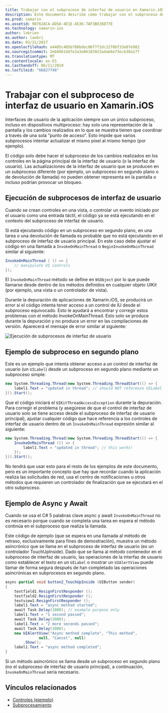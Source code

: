 ```yaml
---
title: Trabajar con el subproceso de interfaz de usuario en Xamarin.iOS
description: Este documento describe cómo trabajar con el subproceso de IU en Xamarin.iOS. Describe la ejecución del subproceso de interfaz de usuario, proporciona un ejemplo de subproceso en segundo plano y examina async y await.
ms.prod: xamarin
ms.assetid: 98762ACA-AD5A-4E1E-A536-7AF3BE36D77E
ms.technology: xamarin-ios
author: lobrien
ms.author: laobri
ms.date: 03/21/2017
ms.openlocfilehash: e4485c485b708bdec06f7f1dc22f0bf33e07e982
ms.sourcegitcommit: 2eb8961dd7e2a3e06183923adab6e73ecb38a17f
ms.translationtype: MT
ms.contentlocale: es-ES
ms.lasthandoff: 06/11/2019
ms.locfileid: "66827748"
---
```

# <a name="working-with-the-ui-thread-in-xamarinios"></a>Trabajar con el subproceso de interfaz de usuario en Xamarin.iOS

Interfaces de usuario de la aplicación siempre son un único subproceso, incluso en dispositivos multiproceso: hay solo una representación de la pantalla y los cambios realizados en lo que se muestra tienen que coordinar a través de una sola "punto de acceso". Esto impide que varios subprocesos intentar actualizar el mismo píxel al mismo tiempo (por ejemplo).

El código solo debe hacer el subproceso de los cambios realizados en los controles en la página principal de la interfaz de usuario (o la interfaz de usuario). Las actualizaciones de la interfaz de usuario que se producen en un subproceso diferente (por ejemplo, un subproceso en segundo plano o de devolución de llamada) no pueden obtener representa en la pantalla o incluso podrían provocar un bloqueo.

## <a name="ui-thread-execution"></a>Ejecución de subprocesos de interfaz de usuario

Cuando se crean controles en una vista, o controlar un evento iniciado por el usuario como una entrada táctil, el código ya se está ejecutando en el contexto del subproceso de interfaz de usuario.

Si está ejecutando código en un subproceso en segundo plano, en una tarea o una devolución de llamada es probable que no está ejecutando en el subproceso de interfaz de usuario principal. En este caso debe ajustar el código en una llamada a `InvokeOnMainThread` o `BeginInvokeOnMainThread` similar al siguiente:

```csharp
InvokeOnMainThread ( () => {
    // manipulate UI controls
});
```

El `InvokeOnMainThread` método se define en `NSObject` por lo que puede llamarse desde dentro de los métodos definidos en cualquier objeto UIKit (por ejemplo, una vista o un controlador de vista).

Durante la depuración de aplicaciones de Xamarin.iOS, se producirá un error si el código intenta tener acceso a un control de IU desde el subproceso equivocado. Esto le ayudará a encontrar y corregir estos problemas con el método InvokeOnMainThread. Esto solo se produce durante la depuración y no produce un error en las compilaciones de versión. Aparecerá el mensaje de error similar al siguiente:

 ![](ui-thread-images/image10.png "Ejecución de subprocesos de interfaz de usuario")

 <a name="Background_Thread_Example" />


## <a name="background-thread-example"></a>Ejemplo de subproceso en segundo plano

Este es un ejemplo que intenta obtener acceso a un control de interfaz de usuario (un `UILabel`) desde un subproceso en segundo plano mediante un subproceso simple:

```csharp
new System.Threading.Thread(new System.Threading.ThreadStart(() => {
    label1.Text = "updated in thread"; // should NOT reference UILabel on background thread!
})).Start();
```

Que el código iniciará el `UIKitThreadAccessException` durante la depuración. Para corregir el problema (y asegúrese de que el control de interfaz de usuario solo se tiene acceso desde el subproceso de interfaz de usuario principal), ajustar cualquier código que hace referencia a los controles de interfaz de usuario dentro de un `InvokeOnMainThread` expresión similar al siguiente:

```csharp
new System.Threading.Thread(new System.Threading.ThreadStart(() => {
    InvokeOnMainThread (() => {
        label1.Text = "updated in thread"; // this works!
    });
})).Start();
```

No tendrá que usar esto para el resto de los ejemplos de este documento, pero es un importante concepto que hay que recordar cuando la aplicación realiza las solicitudes de red, usa el centro de notificaciones u otros métodos que requieren un controlador de finalización que se ejecutará en el otro subproceso.

 <a name="Async_Await_Example" />


## <a name="asyncawait-example"></a>Ejemplo de Async y Await

Cuando se usa el C# 5 palabras clave async y await `InvokeOnMainThread` no es necesario porque cuando se completa una tarea en espera el método continúa en el subproceso que realiza la llamada.

Este código de ejemplo (que se espera en una llamada al método de retraso, exclusivamente para fines de demostración), muestra un método asincrónico que se llama en el subproceso de interfaz de usuario (es un controlador TouchUpInside). Dado que se llama al método contenedor en el subproceso de interfaz de usuario, las operaciones de la interfaz de usuario como establecer el texto en un `UILabel` o mostrar un `UIAlertView` puede llamar de forma segura después de han completado las operaciones asincrónicas en subprocesos en segundo plano.

```csharp
async partial void button2_TouchUpInside (UIButton sender)
{
    textfield1.ResignFirstResponder ();
    textfield2.ResignFirstResponder ();
    textview1.ResignFirstResponder ();
    label1.Text = "async method started";
    await Task.Delay(1000); // example purpose only
    label1.Text = "1 second passed";
    await Task.Delay(2000);
    label1.Text = "2 more seconds passed";
    await Task.Delay(1000);
    new UIAlertView("Async method complete", "This method", 
               null, "Cancel", null)
        .Show();
    label1.Text = "async method completed";
}
```

Si un método asincrónico se llama desde un subproceso en segundo plano (no el subproceso de interfaz de usuario principal), a continuación, `InvokeOnMainThread` sería necesario.


## <a name="related-links"></a>Vínculos relacionados

- [Controles (ejemplo)](https://developer.xamarin.com/samples/monotouch/Controls/)
- [Subprocesamiento](~/ios/app-fundamentals/threading.md)
